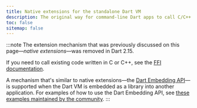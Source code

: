 ```yaml
---
title: Native extensions for the standalone Dart VM
description: The original way for command-line Dart apps to call C/C++ functions.
toc: false
sitemap: false
---
```


:::note
The extension mechanism that was previously discussed
on this page—_native extensions_—was removed in Dart 2.15.

If you need to call existing code written in C or C++, see the
[FFI documentation](/server/c-interop).

A mechanism that's similar to 
native extensions—the [Dart Embedding API][`include/dart_api.h`]—is
supported when the Dart VM is
embedded as a library into another application. 
For examples of how to use the Dart Embedding API, see
[these examples maintained by the community][examples].
:::

[`include/dart_api.h`]: {{site.repo.dart.sdk}}/blob/main/runtime/include/dart_api.h
[examples]: https://github.com/fuzzybinary/dart_shared_libray
